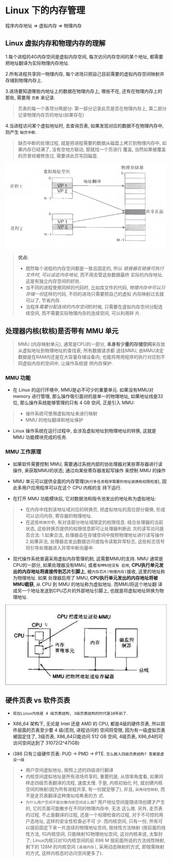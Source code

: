 # Linux 下的内存管理

程序内存地址 => 虚拟内存 => 物理内存


## Linux 虚拟内存和物理内存的理解

1.每个进程的4G内存空间是虚拟内存空间, 每次访问内存空间的某个地址, 都需要把地址翻译为实际物理内存地址.

2.所有进程共享同一物理内存, 每个进场只把自己目前需要的虚拟内存空间映射并存储到物理内存上.

3.进场要知道哪些内地址上的数据在物理内存上, 哪些不在, 还有在物理内存上的那些, 需要用 `页表` 来记录.

> 页表的每一个表项分两部分: 第一部分记录此页是否在物理内存上, 第二部分记录物理内存页的地址(如果存在)

4.当进程访问某个虚拟地址时, 去查询页表, 如果发现对应的数据不在物理内存中, 则产生 `缺页中断`.

> 缺页中断的处理过程, 就是把进程需要的数据从磁盘上拷贝到物理内存中, 如果内存已经满了, 没有空地方联动, 那就找一个页进行
> 覆盖, 当然如果被覆盖的页曾经被修改过, 需要讲此页写回磁盘.

![image](resource/mem_overwrite.png)


> **优点:**
> 
> - 既然每个进程的内存空间都是一致且固定的, 所以 *链接器在链接可执行文件时, 可以设定内存地址*, 而不用去管这些数据最终
> 实际的内存地址, 这是有独立内存空间的好处.
> - 当不同的进程使用同样的代码时, 比如库文件的代码, *物理内存中可以只存储一份*这样的代码, 不同的进场只需要把自己的虚拟
> 内存映射过去就可以了, 节省内存.
> - 当程序*需要分配连续的内存空间*的时候, 只需要在虚拟内存空间分配连续空间, 而不需要实际物理内存的连续空间, 可以利用碎
> 片.


## 处理器内核(软核)是否带有 MMU 单元

> MMU (内存映射单元), 通常是CPU的一部分, **本身有少量的存储空间**来存放从虚拟地址到物理地址的查找表; 所有数据请求都
> 送往MMU, 由MMU决定数据是在RAM内还是在大容量存储设备内; 也能将用用程序的执行对应到不同虚拟内存的空间中, 让操作系统提
> 供内存保护.

### MMU 功能

- 在 Linux 的运行环境中, MMU是必不可少的重要单元. 如果没有MMU对 memory 进行管理, 那么操作吸引面对的是单一的物理地址,
如果地址线是32位, 那么操作系统能够管理的只有 4 GB 空间, 正是引入 MMU:

> - 操作系统可使用虚拟地址来进行映射
> - MMU 的地址翻译和地址保护

- Linux 操作系统在运行过程中, 会涉及虚拟地址到物理地址的转换, 这就是 MMU 功能模块完成的任务.

### MMU 工作原理

- 如果软件需要控制 MMU, 需要通过系统内部的协处理器对某些寄存器进行读操作, 来获取MMU的状态; 通过向某些寄存器发起写操作
来控制 MMU 的操作

- MMU 单元可以提供全面的内存管理(`执行多任务程序需要的地址装换和权限检查`), 因此多用户应用程序可以在这个 CPU 内核的支
持下运行.

- 在打开 MMU 功能模块后, 它对数据池和指令池发出的地址称为虚拟地址:

> - 在内存中找到该地址域对应的转换页, 把虚拟地址的高位部分替换, 形成可以访问内存, 寄存器的物理地址.
> - 在这些`转换页`中, 有对该部分地址域限定的权限信息. 结合处理器的当前状态, 这些转换页提供的权限信息即可让处理器判断此
> 次的读写访问是否合法:
> 1.如果合法, 处理器会在存储空间中按照物理地址进行读写操作
> 2.如果非法, 处理器会发出数据访问或指令读取异常标志, 这些标志信号将引导处理器进入异常中断向量中.

- 现代操作系统普遍采用虚拟内存管理机制, 这需要MMU的支持. MMU 通常是CPU的一部分, 如果处理器没有MMU, 或者`有MMU但没有
启用`, **CPU执行单元发出的内存地址将直接传到芯片引脚上**, 被`内存芯片(物理内存)`接收, 这里的地址称为物理地址. 如果
处理器启用了 MMU, **CPU执行单元发出的内存地址将被MMU截获**, 从 CPU 到 MMU 的地址称为虚拟地址. 而MMU将这个地址翻
译成另一个地址发送到CPU芯片的外部地址引脚上, 也就是将虚拟地址转换为物理地址.

![image](resource/mmu.png)


## 硬件页表 vs 软件页表

- `现在Linux内核是 4 级页表结构, 3级页表结构的时代是10年前了`.

- X86_64 架构下, 无论是 Intel 还是 AMD 的 CPU, 都是4级的硬件页表, 所以软件层面的页表至少要 4 级(否则, 进程访问的
空间将受限, 因为有一级虚拟页表被固定住了, 3级页表, X86_64只能访问 512 GB 空间, 4级页表, X86_64的可访问空间达到了
31072(2^47)GB)

- i386 只有三级硬件页表: PUD -> PMD -> PTE. `怎么嵌入四级页表结构? 答案是虚设一级`

> - 用户空间虚拟地址, 按照上述的四级进行翻译
> - 内核空间虚拟地址是所有进场共享的, 重要的是, 从效率角度看, 如果同样走四级页表翻译的流程, 速度太慢. 于是, 内核初始化
> 时, 就创建内核空间的映射(因为所有进程共享, 有一份就足够了), 并且, `采用线性映射`, 而不是走页表翻译这种类似哈希表的方
> 式.
> - `为什么用户空间不能也像内核空间这么做`? 用户地址空间是随进场创建才产生的, 它的页面可能散步在不同的物理内存中, 无法
> 这么做. 另外, 走页表的过程, 不止是翻译的过程, 还是一个权限检查的过程, 对于不可控的用户态地址, 这样的安全性检查必不可
> 少. 而内核空间, 只有一份, 所有可以提前固定下来一片连续的物理地址空间, 按线性方法映射 (按前面的线性方法, 1G内核空间,
> 只能映射1G物理地址空间, 这对内核来说, 太掣肘了; Linux内核只对1G内核空间的前 896 M 按前面所说的方法线性映射, 剩下的
> 128M 的内核空间 `[高端内存]`, 采用动态映射的方式, 即按需映射的方式, 这样内核态的访问空间更多了).


